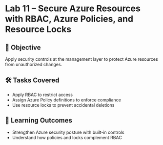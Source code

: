 # Lab 11 – Secure Azure Resources with RBAC, Azure Policies, and Resource Locks

## 🎯 Objective
Apply security controls at the management layer to protect Azure resources from unauthorized changes.

## 🛠️ Tasks Covered
- Apply RBAC to restrict access
- Assign Azure Policy definitions to enforce compliance
- Use resource locks to prevent accidental deletions

## 🧠 Learning Outcomes
- Strengthen Azure security posture with built-in controls
- Understand how policies and locks complement RBAC
